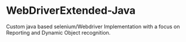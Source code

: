 # WebDriverExtended-Java
Custom java based selenium/Webdriver Implementation with a focus on Reporting and Dynamic Object recognition. 
